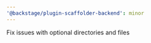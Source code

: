 ```yaml
---
'@backstage/plugin-scaffolder-backend': minor
---
```


Fix issues with optional directories and files
